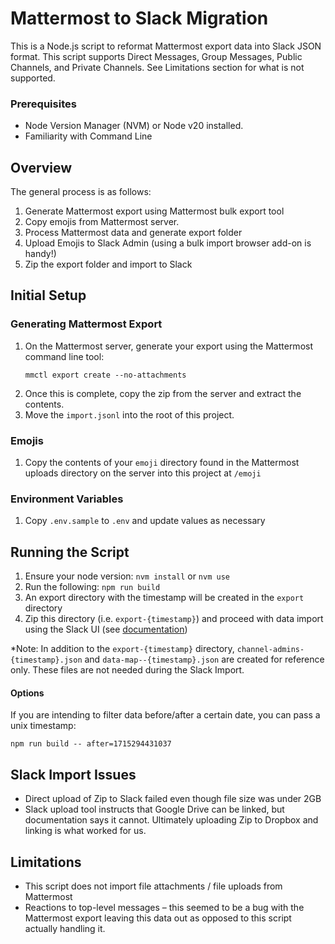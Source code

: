 # Mattermost to Slack Migration
This is a Node.js script to reformat Mattermost export data into Slack JSON format.  This script supports Direct Messages, Group Messages, Public Channels, and Private Channels.  See Limitations section for what is not supported.

### Prerequisites
- Node Version Manager (NVM) or Node v20 installed.
- Familiarity with Command Line

## Overview
The general process is as follows:
1. Generate Mattermost export using Mattermost bulk export tool
2. Copy emojis from Mattermost server.
2. Process Mattermost data and generate export folder
3. Upload Emojis to Slack Admin (using a bulk import browser add-on is handy!)
1. Zip the export folder and import to Slack

## Initial Setup
### Generating Mattermost Export 
1. On the Mattermost server, generate your export using the Mattermost command line tool:
    ```shell
    mmctl export create --no-attachments
    ```
1. Once this is complete, copy the zip from the server and extract the contents.  
1. Move the `import.jsonl` into the root of this project.

### Emojis
1. Copy the contents of your `emoji` directory found in the Mattermost uploads directory on the server into this project at `/emoji`

### Environment Variables
1. Copy `.env.sample` to `.env` and update values as necessary

## Running the Script
1. Ensure your node version: `nvm install` or `nvm use`
2. Run the following: `npm run build`
3. An export directory with the timestamp will be created in the `export` directory
4. Zip this directory (i.e. `export-{timestamp}`) and proceed with data import using the Slack UI (see [documentation](https://slack.com/help/articles/217872578-Import-data-from-one-Slack-workspace-to-another#upload-your-export-file))

*Note: In addition to the `export-{timestamp}` directory,  `channel-admins-{timestamp}.json` and `data-map--{timestamp}.json` are created for reference only. These files are not needed during the Slack Import.

#### Options
If you are intending to filter data before/after a certain date, you can pass a unix timestamp:
```shell
npm run build -- after=1715294431037
```

## Slack Import Issues
- Direct upload of Zip to Slack failed even though file size was under 2GB
- Slack upload tool instructs that Google Drive can be linked, but documentation says it cannot.  Ultimately uploading Zip to Dropbox and linking is what worked for us.

## Limitations
- This script does not import file attachments / file uploads from Mattermost
- Reactions to top-level messages – this seemed to be a bug with the Mattermost export leaving this data out as opposed to this script actually handling it.